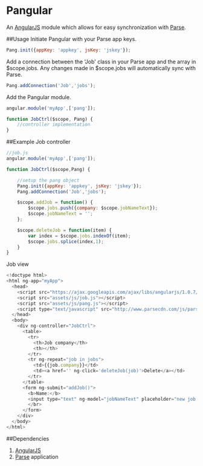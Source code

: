 # Pangular
An [AngularJS](http://www.angularjs.org) module which allows for easy synchronization with [Parse](www.parse.com).

##Usage
Initiate Pangular with your Parse app keys.
``` javascript
Pang.init({appKey: 'appkey', jsKey: 'jskey'});
```

Add a connection between the 'Job' class in your Parse app and the array in $scope.jobs. Any changes made in $scope.jobs will automatically sync with Parse.
``` javascript
Pang.addConnection('Job','jobs');
```

Add the Pangular module.
``` javascript
angular.module('myApp',['pang']);

function JobCtrl($scope, Pang) {
	//controller implementation
}
```

##Example
Job controller
``` javascript
//job.js
angular.module('myApp',['pang']);

function JobCtrl($scope,Pang) {

    //setup the pang object
    Pang.init({appKey: 'appkey', jsKey: 'jskey'});
    Pang.addConnection('Job','jobs');

    $scope.addJob = function() {
        $scope.jobs.push({company: $scope.jobNameText});
        $scope.jobNameText = '';
    };

    $scope.deleteJob = function(item) {
        var index = $scope.jobs.indexOf(item);
        $scope.jobs.splice(index,1);
    }
}
```

Job view
``` javascript
<!doctype html>
<html ng-app="myApp">
  <head>
    <script src="https://ajax.googleapis.com/ajax/libs/angularjs/1.0.7/angular.min.js"></script>
    <script src="assets/js/job.js"></script>
    <script src="assets/js/pang.js"></script>
    <script type="text/javascript" src="http://www.parsecdn.com/js/parse-1.0.24.min.js"></script>
  </head>
  <body>
    <div ng-controller="JobCtrl">
      <table>
        <tr>
          <th>Job company</th>
          <th></th>
        </tr>
        <tr ng-repeat="job in jobs">
          <td>{{job.company}}</td>
          <td><a href='' ng-click='deleteJob(job)'>Delete</a></td>
        </tr>
      </table>
      <form ng-submit="addJob()">
        <b>Name:</b>
        <input type="text" ng-model="jobNameText" placeholder="new job name...">
        </br>
      </form>
    </div>
  </body>
</html>
```

##Dependencies
1. [AngularJS](http://www.angularjs.org)
2. [Parse](www.parse.com) application